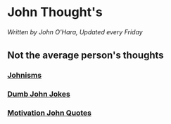 # John Thought's

###### Written by John O'Hara, Updated every Friday 

## Not the average person's thoughts 

### [Johnisms](https://github.com/jpohara12/JOHN/blob/master/Johnism)

### [Dumb John Jokes](https://github.com/jpohara12/JOHN/new/master)

### [Motivation John Quotes](https://jpohara12/github.io/JOHN/Motivational_John_Quotes.md) 



